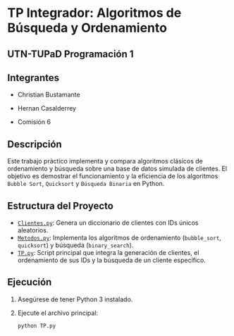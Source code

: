 # TP Integrador: Algoritmos de Búsqueda y Ordenamiento

## UTN-TUPaD Programación 1

## Integrantes

- Christian Bustamante
- Hernan Casalderrey

- Comisión 6

## Descripción

Este trabajo práctico implementa y compara algoritmos clásicos de ordenamiento y búsqueda sobre una base de datos simulada de clientes. El objetivo es demostrar el funcionamiento y la eficiencia de los algoritmos `Bubble Sort`, `Quicksort` y `Búsqueda Binaria` en Python.

## Estructura del Proyecto

- [`Clientes.py`](Clientes.py): Genera un diccionario de clientes con IDs únicos aleatorios.
- [`Metodos.py`](Metodos.py): Implementa los algoritmos de ordenamiento (`bubble_sort`, `quicksort`) y búsqueda (`binary_search`).
- [`TP.py`](TP.py): Script principal que integra la generación de clientes, el ordenamiento de sus IDs y la búsqueda de un cliente específico.

## Ejecución

1. Asegúrese de tener Python 3 instalado.
2. Ejecute el archivo principal:

   ```sh
   python TP.py
